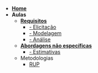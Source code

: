 - [**Home**](/README.md)
- **Aulas**
    - [**Requisitos**](aulas/requisitos/requisitos.md)
      - [- Elicitação](aulas/requisitos/elicitacao.md)
      - [- Modelagem](aulas/requisitos/modelagem.md)
      - [- Análise](aulas/requisitos/analise.md)
    - [**Abordagens não específicas**](aulas/requisitos/abordagens.md)
      - [- Estimativas](aulas/requisitos/estimativas.md)
    - Metodologias
      - [RUP](aulas/metodologias/rup.md)